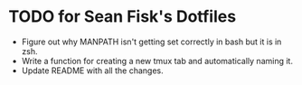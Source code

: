 TODO for Sean Fisk's Dotfiles
=============================

* Figure out why MANPATH isn't getting set correctly in bash but it is in zsh.
* Write a function for creating a new tmux tab and automatically naming it.
* Update README with all the changes.
